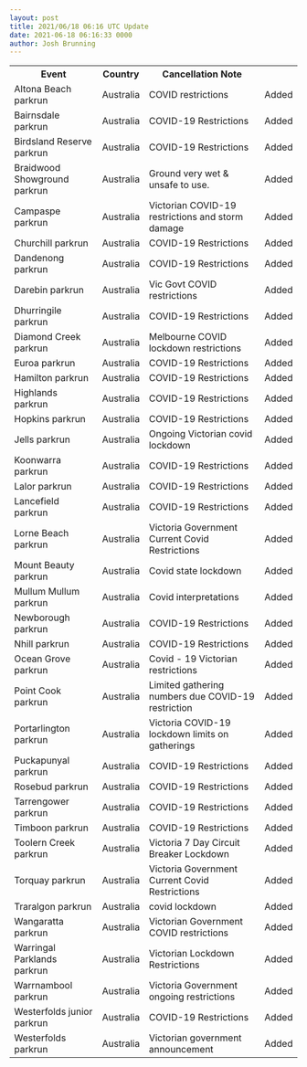 ```yaml
---
layout: post
title: 2021/06/18 06:16 UTC Update
date: 2021-06-18 06:16:33 0000
author: Josh Brunning
---
```


<table style='width: 100%'>
    <tr>
        <th>Event</th>
        <th>Country</th>
        <th>Cancellation Note</th>
        <th></th>
    </tr>
    <tr>
        <td>Altona Beach parkrun</td>
        <td>Australia</td>
        <td>COVID restrictions</td>
        <td>Added</td>
    </tr>
    <tr>
        <td>Bairnsdale parkrun</td>
        <td>Australia</td>
        <td>COVID-19 Restrictions</td>
        <td>Added</td>
    </tr>
    <tr>
        <td>Birdsland Reserve parkrun</td>
        <td>Australia</td>
        <td>COVID-19 Restrictions</td>
        <td>Added</td>
    </tr>
    <tr>
        <td>Braidwood Showground parkrun</td>
        <td>Australia</td>
        <td>Ground very wet & unsafe to use.</td>
        <td>Added</td>
    </tr>
    <tr>
        <td>Campaspe parkrun</td>
        <td>Australia</td>
        <td>Victorian COVID-19 restrictions and storm damage</td>
        <td>Added</td>
    </tr>
    <tr>
        <td>Churchill parkrun</td>
        <td>Australia</td>
        <td>COVID-19 Restrictions</td>
        <td>Added</td>
    </tr>
    <tr>
        <td>Dandenong parkrun</td>
        <td>Australia</td>
        <td>COVID-19 Restrictions</td>
        <td>Added</td>
    </tr>
    <tr>
        <td>Darebin parkrun</td>
        <td>Australia</td>
        <td>Vic Govt COVID restrictions</td>
        <td>Added</td>
    </tr>
    <tr>
        <td>Dhurringile parkrun</td>
        <td>Australia</td>
        <td>COVID-19 Restrictions</td>
        <td>Added</td>
    </tr>
    <tr>
        <td>Diamond Creek parkrun</td>
        <td>Australia</td>
        <td>Melbourne COVID lockdown restrictions</td>
        <td>Added</td>
    </tr>
    <tr>
        <td>Euroa parkrun</td>
        <td>Australia</td>
        <td>COVID-19 Restrictions</td>
        <td>Added</td>
    </tr>
    <tr>
        <td>Hamilton parkrun</td>
        <td>Australia</td>
        <td>COVID-19 Restrictions</td>
        <td>Added</td>
    </tr>
    <tr>
        <td>Highlands parkrun</td>
        <td>Australia</td>
        <td>COVID-19 Restrictions</td>
        <td>Added</td>
    </tr>
    <tr>
        <td>Hopkins parkrun</td>
        <td>Australia</td>
        <td>COVID-19 Restrictions</td>
        <td>Added</td>
    </tr>
    <tr>
        <td>Jells parkrun</td>
        <td>Australia</td>
        <td>Ongoing Victorian covid lockdown</td>
        <td>Added</td>
    </tr>
    <tr>
        <td>Koonwarra parkrun</td>
        <td>Australia</td>
        <td>COVID-19 Restrictions</td>
        <td>Added</td>
    </tr>
    <tr>
        <td>Lalor parkrun</td>
        <td>Australia</td>
        <td>COVID-19 Restrictions</td>
        <td>Added</td>
    </tr>
    <tr>
        <td>Lancefield parkrun</td>
        <td>Australia</td>
        <td>COVID-19 Restrictions</td>
        <td>Added</td>
    </tr>
    <tr>
        <td>Lorne Beach parkrun</td>
        <td>Australia</td>
        <td>Victoria Government Current Covid Restrictions</td>
        <td>Added</td>
    </tr>
    <tr>
        <td>Mount Beauty parkrun</td>
        <td>Australia</td>
        <td>Covid state lockdown</td>
        <td>Added</td>
    </tr>
    <tr>
        <td>Mullum Mullum parkrun</td>
        <td>Australia</td>
        <td>Covid interpretations</td>
        <td>Added</td>
    </tr>
    <tr>
        <td>Newborough parkrun</td>
        <td>Australia</td>
        <td>COVID-19 Restrictions</td>
        <td>Added</td>
    </tr>
    <tr>
        <td>Nhill parkrun</td>
        <td>Australia</td>
        <td>COVID-19 Restrictions</td>
        <td>Added</td>
    </tr>
    <tr>
        <td>Ocean Grove parkrun</td>
        <td>Australia</td>
        <td>Covid - 19 Victorian restrictions</td>
        <td>Added</td>
    </tr>
    <tr>
        <td>Point Cook parkrun</td>
        <td>Australia</td>
        <td>Limited gathering numbers due COVID-19 restriction</td>
        <td>Added</td>
    </tr>
    <tr>
        <td>Portarlington parkrun</td>
        <td>Australia</td>
        <td>Victoria COVID-19 lockdown limits on gatherings</td>
        <td>Added</td>
    </tr>
    <tr>
        <td>Puckapunyal parkrun</td>
        <td>Australia</td>
        <td>COVID-19 Restrictions</td>
        <td>Added</td>
    </tr>
    <tr>
        <td>Rosebud parkrun</td>
        <td>Australia</td>
        <td>COVID-19 Restrictions</td>
        <td>Added</td>
    </tr>
    <tr>
        <td>Tarrengower parkrun</td>
        <td>Australia</td>
        <td>COVID-19 Restrictions</td>
        <td>Added</td>
    </tr>
    <tr>
        <td>Timboon parkrun</td>
        <td>Australia</td>
        <td>COVID-19 Restrictions</td>
        <td>Added</td>
    </tr>
    <tr>
        <td>Toolern Creek parkrun</td>
        <td>Australia</td>
        <td>Victoria 7 Day Circuit Breaker Lockdown</td>
        <td>Added</td>
    </tr>
    <tr>
        <td>Torquay parkrun</td>
        <td>Australia</td>
        <td>Victoria Government Current Covid Restrictions</td>
        <td>Added</td>
    </tr>
    <tr>
        <td>Traralgon parkrun</td>
        <td>Australia</td>
        <td>covid lockdown</td>
        <td>Added</td>
    </tr>
    <tr>
        <td>Wangaratta parkrun</td>
        <td>Australia</td>
        <td>Victorian Government COVID restrictions</td>
        <td>Added</td>
    </tr>
    <tr>
        <td>Warringal Parklands parkrun</td>
        <td>Australia</td>
        <td>Victorian Lockdown Restrictions</td>
        <td>Added</td>
    </tr>
    <tr>
        <td>Warrnambool parkrun</td>
        <td>Australia</td>
        <td>Victoria Government ongoing restrictions</td>
        <td>Added</td>
    </tr>
    <tr>
        <td>Westerfolds junior parkrun</td>
        <td>Australia</td>
        <td>COVID-19 Restrictions</td>
        <td>Added</td>
    </tr>
    <tr>
        <td>Westerfolds parkrun</td>
        <td>Australia</td>
        <td>Victorian government announcement</td>
        <td>Added</td>
    </tr>
